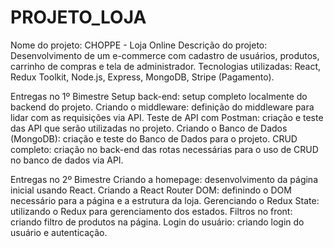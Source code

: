 # PROJETO_LOJA
Nome do projeto: CHOPPE - Loja Online 
Descrição do projeto: Desenvolvimento de um e-commerce com cadastro de usuários, produtos, carrinho de compras e tela de administrador. 
Tecnologias utilizadas: React, Redux Toolkit, Node.js, Express, MongoDB, Stripe (Pagamento).

Entregas no 1º Bimestre 
Setup back-end: setup completo localmente do backend do projeto. 
Criando o middleware: definição do middleware para lidar com as requisições via API. 
Teste de API com Postman: criação e teste das API que serão utilizadas no projeto. 
Criando o Banco de Dados (MongoDB): criação e teste do Banco de Dados para o projeto. 
CRUD completo: criação no back-end das rotas necessárias para o uso de CRUD no banco de dados via API.

Entregas no 2º Bimestre 
Criando a homepage: desenvolvimento da página inicial usando React. 
Criando a React Router DOM: definindo o DOM necessário para a página e a estrutura da loja. 
Gerenciando o Redux State: utilizando o Redux para gerenciamento dos estados. 
Filtros no front: criando filtro de produtos na página. 
Login do usuário: criando login do usuário e autenticação.